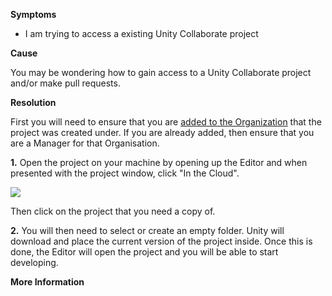 

**Symptoms**


- I am trying to access a existing Unity Collaborate project



**Cause**



You may be wondering how to gain access to a Unity Collaborate project and/or make pull requests.



**Resolution**



First you will need to ensure that you are [added to the Organization](https://support.unity3d.com/hc/en-us/articles/206494363?flash_digest=5b70b4cd427b7454a65b034ae07430f363d9599c) that the project was created under. If you are already added, then ensure that you are a Manager for that Organisation.



**1.**  Open the project on your machine by opening up the Editor and when presented with the project window, click "In the Cloud".



![](/hc/en-us/article_attachments/203866986/CollabPull01.png)



Then click on the project that you need a copy of.



**2.**  You will then need to select or create an empty folder. Unity will download and place the current version of the project inside. Once this is done, the Editor will open the project and you will be able to start developing.



**More Information**






